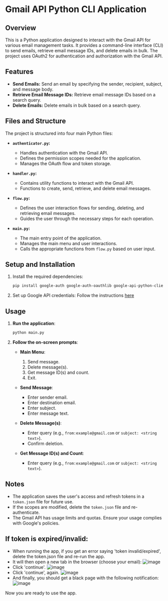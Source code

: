 # Gmail API Python CLI Application

## Overview
This is a Python application designed to interact with the Gmail API for various email management tasks. It provides a command-line interface (CLI) to send emails, retrieve email message IDs, and delete emails in bulk. The project uses OAuth2 for authentication and authorization with the Gmail API.

## Features
- **Send Emails:** Send an email by specifying the sender, recipient, subject, and message body.
- **Retrieve Email Message IDs:** Retrieve email message IDs based on a search query.
- **Delete Emails:** Delete emails in bulk based on a search query.

## Files and Structure
The project is structured into four main Python files:

- **`authenticator.py`:**
  - Handles authentication with the Gmail API.
  - Defines the permission scopes needed for the application.
  - Manages the OAuth flow and token storage.

- **`handler.py`:**
  - Contains utility functions to interact with the Gmail API.
  - Functions to create, send, retrieve, and delete email messages.

- **`flow.py`:**
  - Defines the user interaction flows for sending, deleting, and retrieving email messages.
  - Guides the user through the necessary steps for each operation.

- **`main.py`:**
  - The main entry point of the application.
  - Manages the main menu and user interactions.
  - Calls the appropriate functions from `flow.py` based on user input.

## Setup and Installation

1. Install the required dependencies:

   ```bash
   pip install google-auth google-auth-oauthlib google-api-python-client
   ```
2. Set up Google API credentials:
Follow the instructions [here](https://developers.google.com/gmail/api/quickstart/python#step_1_turn_on_the_api_name)

## Usage

1. **Run the application**:
    ```sh
    python main.py
    ```

2. **Follow the on-screen prompts**:
    - **Main Menu**:
        1. Send message.
        2. Delete message(s).
        3. Get message ID(s) and count.
        4. Exit.

    - **Send Message**:
        - Enter sender email.
        - Enter destination email.
        - Enter subject.
        - Enter message text.

    - **Delete Message(s)**:
        - Enter query (e.g., `from:example@gmail.com` or `subject: <string text>`).
        - Confirm deletion.

    - **Get Message ID(s) and Count**:
        - Enter query (e.g., `from:example@gmail.com` or `subject: <string text>`).

## Notes

- The application saves the user's access and refresh tokens in a `token.json` file for future use.
- If the scopes are modified, delete the `token.json` file and re-authenticate.
- The Gmail API has usage limits and quotas. Ensure your usage complies with Google's policies.

## If token is expired/invalid:
- When running the app, if you get an error saying 'token invalid/expired', delete the token.json file and re-run the app.
- It will then open a new tab in the browser (choose your email):
![image](https://github.com/user-attachments/assets/f069f2ad-c2e9-44f4-bb21-2892a6d29493)
- Click 'continue'.
![image](https://github.com/user-attachments/assets/af1f3e47-5f47-4140-8219-7630eb35c063)
- Click 'continue', again.
![image](https://github.com/user-attachments/assets/8c293d2f-794d-4701-bc9a-710c32c2924d)
- And finally, you should get a black page with the following notification:
![image](https://github.com/user-attachments/assets/81020ba9-d404-436f-b087-2a7ca936044b)

Now you are ready to use the app.
